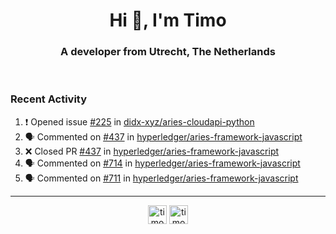 <h1 align="center">Hi 👋, I'm Timo</h1>
<h3 align="center">A developer from Utrecht, The Netherlands</h3>
<br/>
<!-- https://github.com/rahuldkjain/github-profile-readme-generator --!>

<!--  <p align="left"><img src="https://github-readme-stats.vercel.app/api?username=timoglastra&show_icons=true&count_private=true&" alt="timoglastra" /></p> --!>

<!--
Github language stats
<p align="left"><img src="https://github-readme-stats.vercel.app/api/top-langs/?username=timoglastra&layout=compact" alt="timoglastra" /><p>
-->

<!-- Codestats language stats -->
<!-- <p align="left"><img src="https://codestats-readme.vercel.app/api/top-langs/?username=timoglastra&layout=compact&language_count=12" alt="timoglastra" /><p>    --!>
  
<h3>Recent Activity</h3>

<!--START_SECTION:activity-->
1. ❗️ Opened issue [#225](https://github.com/didx-xyz/aries-cloudapi-python/issues/225) in [didx-xyz/aries-cloudapi-python](https://github.com/didx-xyz/aries-cloudapi-python)
2. 🗣 Commented on [#437](https://github.com/hyperledger/aries-framework-javascript/issues/437) in [hyperledger/aries-framework-javascript](https://github.com/hyperledger/aries-framework-javascript)
3. ❌ Closed PR [#437](https://github.com/hyperledger/aries-framework-javascript/pull/437) in [hyperledger/aries-framework-javascript](https://github.com/hyperledger/aries-framework-javascript)
4. 🗣 Commented on [#714](https://github.com/hyperledger/aries-framework-javascript/issues/714) in [hyperledger/aries-framework-javascript](https://github.com/hyperledger/aries-framework-javascript)
5. 🗣 Commented on [#711](https://github.com/hyperledger/aries-framework-javascript/issues/711) in [hyperledger/aries-framework-javascript](https://github.com/hyperledger/aries-framework-javascript)
<!--END_SECTION:activity-->

---

<p align="center">
<a href="https://twitter.com/timoglastra" target="blank"><img align="center" src="https://cdn.jsdelivr.net/npm/simple-icons@3.0.1/icons/twitter.svg" alt="timoglastra" height="30" width="30" /></a>
<a href="https://linkedin.com/in/timoglastra" target="blank"><img align="center" src="https://cdn.jsdelivr.net/npm/simple-icons@3.0.1/icons/linkedin.svg" alt="timoglastra" height="30" width="30" /></a>
</p>



